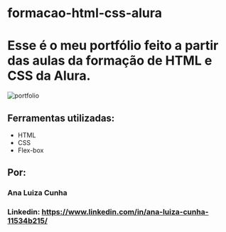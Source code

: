 ﻿# formacao-html-css-alura
# Esse é o meu portfólio feito a partir das aulas da formação de HTML e CSS da Alura.
![portfolio](https://github.com/AnaLuizaCunha/formacao-html-css-alura/assets/80922420/96f3416e-35f1-45a1-989b-842f1a832eb9)
## Ferramentas utilizadas:
* HTML
* CSS
* Flex-box

## Por:
### Ana Luiza Cunha
### Linkedin: https://www.linkedin.com/in/ana-luiza-cunha-11534b215/
